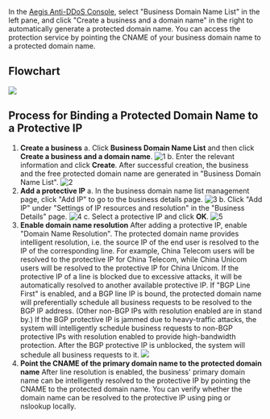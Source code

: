 ﻿
In the [Aegis Anti-DDoS Console](https://console.cloud.tencent.com/gamesec), select "Business Domain Name List" in the left pane, and click "Create a business and a domain name" in the right to automatically generate a protected domain name. You can access the protection service by pointing the CNAME of your business domain name to a protected domain name.

## Flowchart
![](https://main.qcloudimg.com/raw/fbb9f8966ec2657da0eca193a02a5759.png)

## Process for Binding a Protected Domain Name to a Protective IP
1. **Create a business**
a. Click **Business Domain Name List** and then click **Create a business and a domain name**.
![1](https://main.qcloudimg.com/raw/26808fa32108113f2ab584deeca6426b.png)
b. Enter the relevant information and click **Create**. After successful creation, the business and the free protected domain name are generated in "Business Domain Name List".
![2](https://main.qcloudimg.com/raw/d5b8306d4884245e470120490b0d4ac4.png)
2. **Add a protective IP**
a. In the business domain name list management page, click "Add IP" to go to the business details page.
![3](https://main.qcloudimg.com/raw/224f702e08ca2d2d2d90ea98a0a83616.png)
b. Click "Add IP" under "Settings of IP resources and resolution" in the "Business Details" page.
![4](https://main.qcloudimg.com/raw/db021706af6b3986fd284825634ad3d4.png)
c. Select a protective IP and click **OK**.
![5](https://main.qcloudimg.com/raw/69a94067fe25cc514bb66001936ad313.png)
3. **Enable domain name resolution**
After adding a protective IP, enable "Domain Name Resolution". The protected domain name provides intelligent resolution, i.e. the source IP of the end user is resolved to the IP of the corresponding line. For example, China Telecom users will be resolved to the protective IP for China Telecom, while China Unicom users will be resolved to the protective IP for China Unicom. If the protective IP of a line is blocked due to excessive attacks, it will be automatically resolved to another available protective IP.
If "BGP Line First" is enabled, and a BGP line IP is bound, the protected domain name will preferentially schedule all business requests to be resolved to the BGP IP address. (Other non-BGP IPs with resolution enabled are in stand by.) If the BGP protective IP is jammed due to heavy-traffic attacks, the system will intelligently schedule business requests to non-BGP protective IPs with resolution enabled to provide high-bandwidth protection. After the BGP protective IP is unblocked, the system will schedule all business requests to it.
![](https://main.qcloudimg.com/raw/545082a6e322da966ac0dd8b640dbf6b.png)
4. **Point the CNAME of the primary domain name to the protected domain name**
After line resolution is enabled, the business' primary domain name can be intelligently resolved to the protective IP by pointing the CNAME to the protected domain name.
You can verify whether the domain name can be resolved to the protective IP using ping or nslookup locally.
